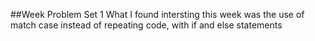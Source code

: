 ##Week Problem Set 1
What I found intersting this week was the use of match case instead of repeating code, with if and else statements